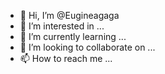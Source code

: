 - 👋 Hi, I’m @Eugineagaga
- 👀 I’m interested in ...
- 🌱 I’m currently learning ...
- 💞️ I’m looking to collaborate on ...
- 📫 How to reach me ...

<!---
Eugineagaga/Eugineagaga is a ✨ special ✨ repository because its `README.md` (this file) appears on your GitHub profile.
You can click the Preview link to take a look at your changes.
--->

